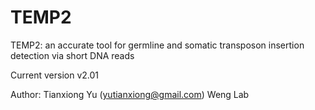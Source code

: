 TEMP2
=====

TEMP2: an accurate tool for germline and somatic transposon insertion detection via short DNA reads

Current version v2.01

Author: Tianxiong Yu (yutianxiong@gmail.com) Weng Lab
